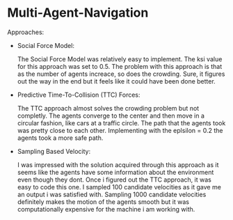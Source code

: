 # Multi-Agent-Navigation
Approaches:
- Social Force Model:

	The Social Force Model was relatively easy to implement. The ksi value for this approach was set to 0.5. The problem with this approach is that as the number of agents increace, so does the crowding. Sure, it figures out the way in the end but it feels like it could have been done better. 
- Predictive Time-To-Collision (TTC) Forces:

	The TTC approach almost solves the crowding problem but not completly. The agents  converge to the center and then move in a circular fashion, like cars at a traffic circle. The path that the agents took was pretty close to each other. Implementing with the eplsilon = 0.2 the agents took a more safe path. 
- Sampling Based Velocity:

	I was impressed with the solution acquired through this approach as it seems like the agents have some information about the environment even though they dont. Once i figured out the TTC approach, it was easy to code this one. I sampled 100 candidate velocities as it gave me an output i was satisfied with. Sampling 1000 candidate velocities definitely makes the motion of the agents smooth but it was computationally expensive for the machine i am working with.
